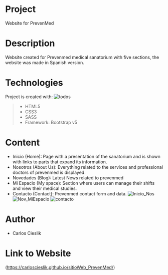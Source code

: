 # Project
Website for PrevenMed
# Description
Website created for Prevenmed medical sanatorium with five sections, the website was made in Spanish version.
# Technologies
Project is created with:
![todos](https://user-images.githubusercontent.com/82588598/128749074-d422c4c1-07fc-47a1-8977-4c8a14a7c46d.png)
>
>   * HTML5
>   * CSS3
>   * SASS
>   * Framework: Bootstrap v5
# Content
* Inicio (Home): Page with a presentation of the sanatorium and is shown with links to parts that expand its information.
* Nosotros (About Us): Everything related to the services and professional doctors of prevenmed is displayed.
* Novedades (Blog): Latest News related to prevenmed
* Mi Espacio (My space): Section where users can manage their shifts and view their medical studies.
* Contacto (Contact): Prevenmed contact form and data.
![Inicio_Nos](https://user-images.githubusercontent.com/82588598/128750583-292f1ee7-628d-45f4-bdca-e38f4c453b27.png)
![Nov_MiEspacio](https://user-images.githubusercontent.com/82588598/128750605-3d613d0a-1a96-4789-8274-5efe04781ff3.png)
![contacto](https://user-images.githubusercontent.com/82588598/128750619-a8b7eef3-2cc3-4c5c-8f74-97a048c5ff95.png)

# Author
- Carlos Cieslik

# Link to Website
(https://carloscieslik.github.io/sitioWeb_PrevenMed/)



